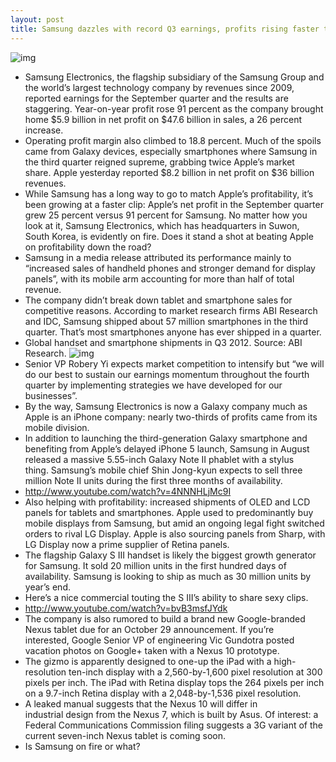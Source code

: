 ```yaml
---
layout: post
title: Samsung dazzles with record Q3 earnings, profits rising faster than Apple's
---
```

![img](http://media.idownloadblog.com/wp-content/uploads/2012/10/Galaxy-Note-II-profile-colors.jpg)
* Samsung Electronics, the flagship subsidiary of the Samsung Group and the world’s largest technology company by revenues since 2009, reported earnings for the September quarter and the results are staggering. Year-on-year profit rose 91 percent as the company brought home $5.9 billion in net profit on $47.6 billion in sales, a 26 percent increase.
* Operating profit margin also climbed to 18.8 percent. Much of the spoils came from Galaxy devices, especially smartphones where Samsung in the third quarter reigned supreme, grabbing twice Apple’s market share. Apple yesterday reported $8.2 billion in net profit on $36 billion revenues.
* While Samsung has a long way to go to match Apple’s profitability, it’s been growing at a faster clip: Apple’s net profit in the September quarter grew 25 percent versus 91 percent for Samsung. No matter how you look at it, Samsung Electronics, which has headquarters in Suwon, South Korea, is evidently on fire. Does it stand a shot at beating Apple on profitability down the road?
* Samsung in a media release attributed its performance mainly to “increased sales of handheld phones and stronger demand for display panels”, with its mobile arm accounting for more than half of total revenue.
* The company didn’t break down tablet and smartphone sales for competitive reasons. According to market research firms ABI Research and IDC, Samsung shipped about 57 million smartphones in the third quarter. That’s most smartphones anyone has ever shipped in a quarter.
* Global handset and smartphone shipments in Q3 2012. Source: ABI Research.
![img](http://media.idownloadblog.com/wp-content/uploads/2012/10/ABI-Research-worldwide-handset-and-smartphone-shipments-Q312.png)
* Senior VP Robery Yi expects market competition to intensify but “we will do our best to sustain our earnings momentum throughout the fourth quarter by implementing strategies we have developed for our businesses”.
* By the way, Samsung Electronics is now a Galaxy company much as Apple is an iPhone company: nearly two-thirds of profits came from its mobile division.
* In addition to launching the third-generation Galaxy smartphone and benefiting from Apple’s delayed iPhone 5 launch, Samsung in August released a massive 5.55-inch Galaxy Note II phablet with a stylus thing. Samsung’s mobile chief Shin Jong-kyun expects to sell three million Note II units during the first three months of availability.
* http://www.youtube.com/watch?v=4NNNHLjMc9I
* Also helping with profitability: increased shipments of OLED and LCD panels for tablets and smartphones. Apple used to predominantly buy mobile displays from Samsung, but amid an ongoing legal fight switched orders to rival LG Display. Apple is also sourcing panels from Sharp, with LG Display now a prime supplier of Retina panels.
* The flagship Galaxy S III handset is likely the biggest growth generator for Samsung. It sold 20 million units in the first hundred days of availability. Samsung is looking to ship as much as 30 million units by year’s end.
* Here’s a nice commercial touting the S III’s ability to share sexy clips.
* http://www.youtube.com/watch?v=bvB3msfJYdk
* The company is also rumored to build a brand new Google-branded Nexus tablet due for an October 29 announcement. If you’re interested, Google Senior VP of engineering Vic Gundotra posted vacation photos on Google+ taken with a Nexus 10 prototype.
* The gizmo is apparently designed to one-up the iPad with a high-resolution ten-inch display with a 2,560-by-1,600 pixel resolution at 300 pixels per inch. The iPad with Retina display tops the 264 pixels per inch on a 9.7-inch Retina display with a 2,048-by-1,536 pixel resolution.
* A leaked manual suggests that the Nexus 10 will differ in industrial design from the Nexus 7, which is built by Asus. Of interest: a Federal Communications Commission filing suggests a 3G variant of the current seven-inch Nexus tablet is coming soon.
* Is Samsung on fire or what?

